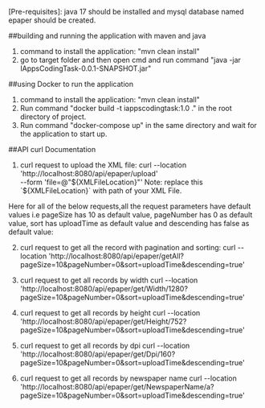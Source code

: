 [Pre-requisites]: java 17 should be installed and mysql database named epaper should be created.

##building and running the application with maven and java
1. command to install the application: "mvn clean install"
2. go to target folder and then open cmd and run command "java -jar IAppsCodingTask-0.0.1-SNAPSHOT.jar"

##using Docker to run the application
1. command to install the application: "mvn clean install"
2. Run command "docker build -t iappscodingtask:1.0 ." in the root directory of project.
3. Run command "docker-compose up" in the same directory and wait for the application to start up.


##API curl Documentation
1) curl request to upload the XML file:
curl --location 'http://localhost:8080/api/epaper/upload' \
--form 'file=@"${XMLFileLocation}"'
Note: replace this `${XMLFileLocation}` with path of your XML File.

Here for all of the below requests,all the request parameters have default values i.e pageSize has 10 as default value, pageNumber has 0 as default value, sort has uploadTime as default value and descending has false as default value:

2) curl request to get all the record with pagination and sorting: 
curl --location 'http://localhost:8080/api/epaper/getAll?pageSize=10&pageNumber=0&sort=uploadTime&descending=true'

3) curl request to get all records by width
curl --location 'http://localhost:8080/api/epaper/get/Width/1280?pageSize=10&pageNumber=0&sort=uploadTime&descending=true'

4) curl request to get all records by height
curl --location 'http://localhost:8080/api/epaper/get/Height/752?pageSize=10&pageNumber=0&sort=uploadTime&descending=true'

5) curl request to get all records by dpi
curl --location 'http://localhost:8080/api/epaper/get/Dpi/160?pageSize=10&pageNumber=0&sort=uploadTime&descending=true'

6) curl request to get all records by newspaper name
curl --location 'http://localhost:8080/api/epaper/get/NewspaperName/a?pageSize=10&pageNumber=0&sort=uploadTime&descending=true'